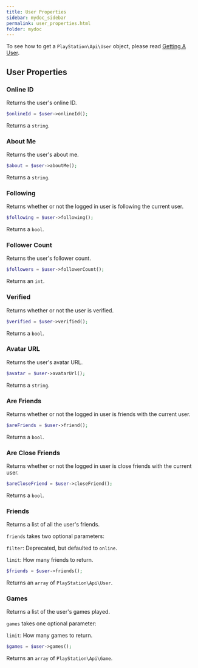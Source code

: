 ```yaml
---
title: User Properties
sidebar: mydoc_sidebar
permalink: user_properties.html
folder: mydoc
---
```


To see how to get a `PlayStation\Api\User` object, please read [Getting A User](getting_user.html).

## User Properties

### Online ID

Returns the user's online ID.

```php
$onlineId = $user->onlineId();
```

Returns a `string`.

### About Me

Returns the user's about me.

```php
$about = $user->aboutMe();
```

Returns a `string`.

### Following

Returns whether or not the logged in user is following the current user.

```php
$following = $user->following();
```

Returns a `bool`.

### Follower Count

Returns the user's follower count.

```php
$followers = $user->followerCount();
```

Returns an `int`.

### Verified

Returns whether or not the user is verified.

```php
$verified = $user->verified();
```

Returns a `bool`.

### Avatar URL

Returns the user's avatar URL.

```php
$avatar = $user->avatarUrl();
```

Returns a `string`.

### Are Friends 

Returns whether or not the logged in user is friends with the current user.

```php
$areFriends = $user->friend();
```

Returns a `bool`.

### Are Close Friends

Returns whether or not the logged in user is close friends with the current user.

```php
$areCloseFriend = $user->closeFriend();
```

Returns a `bool`.

### Friends

Returns a list of all the user's friends.

`friends` takes two optional parameters:

`filter`: Deprecated, but defaulted to `online`.

`limit`: How many friends to return.

```php
$friends = $user->friends();
```

Returns an `array` of `PlayStation\Api\User`.

### Games

Returns a list of the user's games played.

`games` takes one optional parameter:

`limit`: How many games to return.

```php
$games = $user->games();
```

Returns an `array` of `PlayStation\Api\Game`.